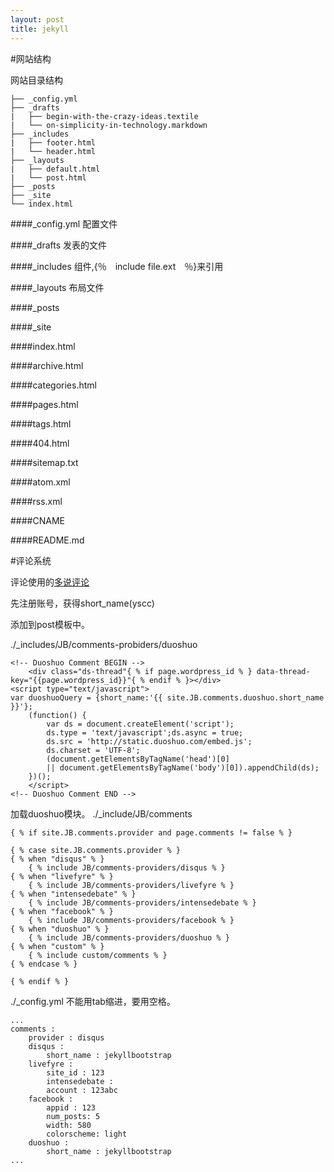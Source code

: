 ```yaml
---
layout: post
title: jekyll
---
```


#网站结构

网站目录结构

	├── _config.yml
	├── _drafts
	|   ├── begin-with-the-crazy-ideas.textile
	|   └── on-simplicity-in-technology.markdown
	├── _includes
	|   ├── footer.html
	|   └── header.html
	├── _layouts
	|   ├── default.html
	|   └── post.html
	├── _posts
	├── _site
	└── index.html

####_config.yml 
配置文件


####_drafts
发表的文件

####_includes
组件,{％　include file.ext　％}来引用


####_layouts
布局文件

####_posts

####_site



####index.html

####archive.html

####categories.html

####pages.html

####tags.html

####404.html


####sitemap.txt


####atom.xml

####rss.xml

####CNAME

####README.md



#评论系统

评论使用的[多说评论](duoshuo.com)

先注册账号，获得short_name(yscc)

添加到post模板中。

./_includes/JB/comments-probiders/duoshuo

	<!-- Duoshuo Comment BEGIN -->
		<div class="ds-thread"{ % if page.wordpress_id % } data-thread-key="{{page.wordpress_id}}"{ % endif % }></div>
	<script type="text/javascript">
	var duoshuoQuery = {short_name:'{{ site.JB.comments.duoshuo.short_name }}'};
		(function() {
			var ds = document.createElement('script');
			ds.type = 'text/javascript';ds.async = true;
			ds.src = 'http://static.duoshuo.com/embed.js';
			ds.charset = 'UTF-8';
			(document.getElementsByTagName('head')[0] 
			|| document.getElementsByTagName('body')[0]).appendChild(ds);
		})();
		</script>
	<!-- Duoshuo Comment END -->

加载duoshuo模块。
./_include/JB/comments


	{ % if site.JB.comments.provider and page.comments != false % }

	{ % case site.JB.comments.provider % }
	{ % when "disqus" % }
		{ % include JB/comments-providers/disqus % }
	{ % when "livefyre" % }
		{ % include JB/comments-providers/livefyre % }
	{ % when "intensedebate" % }
		{ % include JB/comments-providers/intensedebate % }
	{ % when "facebook" % }
		{ % include JB/comments-providers/facebook % }
	{ % when "duoshuo" % }
		{ % include JB/comments-providers/duoshuo % }
	{ % when "custom" % }
		{ % include custom/comments % }
	{ % endcase % }

	{ % endif % }

./_config.yml
不能用tab缩进，要用空格。
  
	...
	comments :
		provider : disqus
		disqus :
			short_name : jekyllbootstrap
		livefyre :
			site_id : 123
			intensedebate :
			account : 123abc
		facebook :
			appid : 123
			num_posts: 5
			width: 580
			colorscheme: light
		duoshuo :
			short_name : jekyllbootstrap
	...
